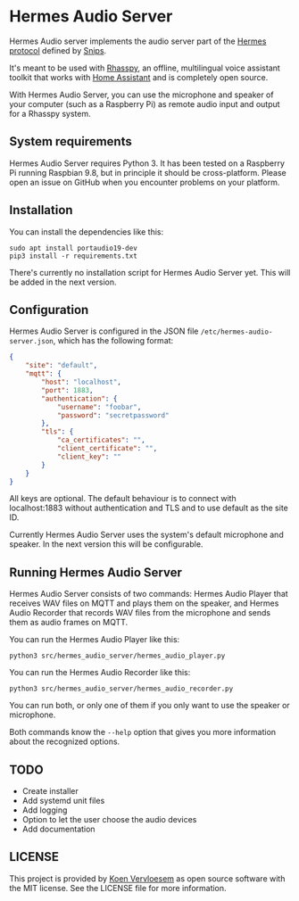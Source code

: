 # Hermes Audio Server

Hermes Audio server implements the audio server part of the [Hermes protocol](https://docs.snips.ai/reference/hermes) defined by [Snips](http://snips.ai).

It's meant to be used with [Rhasspy](https://rhasspy.readthedocs.io/en/latest/), an offline, multilingual voice assistant toolkit that works with [Home Assistant](https://www.home-assistant.io/) and is completely open source.

With Hermes Audio Server, you can use the microphone and speaker of your computer (such as a Raspberry Pi) as remote audio input and output for a Rhasspy system.

## System requirements

Hermes Audio Server requires Python 3. It has been tested on a Raspberry Pi running Raspbian 9.8, but in principle it should be cross-platform. Please open an issue on GitHub when you encounter problems on your platform.

## Installation

You can install the dependencies like this:

```shell
sudo apt install portaudio19-dev
pip3 install -r requirements.txt
```

There's currently no installation script for Hermes Audio Server yet. This will be added in the next version.

## Configuration

Hermes Audio Server is configured in the JSON file `/etc/hermes-audio-server.json`, which has the following format:

```json
{
    "site": "default",
    "mqtt": {
        "host": "localhost",
        "port": 1883,
        "authentication": {
            "username": "foobar",
            "password": "secretpassword"
        },
        "tls": {
            "ca_certificates": "",
            "client_certificate": "",
            "client_key": ""
        }
    }
}
```

All keys are optional. The default behaviour is to connect with localhost:1883 without authentication and TLS and to use default as the site ID.

Currently Hermes Audio Server uses the system's default microphone and speaker. In the next version this will be configurable.

## Running Hermes Audio Server

Hermes Audio Server consists of two commands: Hermes Audio Player that receives WAV files on MQTT and plays them on the speaker, and Hermes Audio Recorder that records WAV files from the microphone and sends them as audio frames on MQTT.

You can run the Hermes Audio Player like this:

```
python3 src/hermes_audio_server/hermes_audio_player.py
```

You can run the Hermes Audio Recorder like this:

```
python3 src/hermes_audio_server/hermes_audio_recorder.py
```

You can run both, or only one of them if you only want to use the speaker or microphone.

Both commands know the `--help` option that gives you more information about the recognized options.

## TODO

 *   Create installer
 *   Add systemd unit files
 *   Add logging
 *   Option to let the user choose the audio devices
 *   Add documentation

## LICENSE

This project is provided by [Koen Vervloesem](mailto:koen@vervloesem.eu) as open source software with the MIT license. See the LICENSE file for more information.
